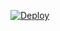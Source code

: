 [![Deploy](https://www.herokucdn.com/deploy/button.svg)](https://heroku.com/deploy?template=https://github.com/neilontechnologies/s3link-heroku1)
